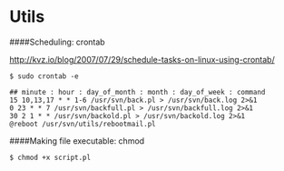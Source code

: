 Utils
=====

####Scheduling: crontab

http://kvz.io/blog/2007/07/29/schedule-tasks-on-linux-using-crontab/

    $ sudo crontab -e
    
    ## minute : hour : day_of_month : month : day_of_week : command
    15 10,13,17 * * 1-6 /usr/svn/back.pl > /usr/svn/back.log 2>&1
    0 23 * * 7 /usr/svn/backfull.pl > /usr/svn/backfull.log 2>&1
    30 2 1 * * /usr/svn/backold.pl > /usr/svn/backold.log 2>&1
    @reboot /usr/svn/utils/rebootmail.pl

####Making file executable: chmod

    $ chmod +x script.pl
